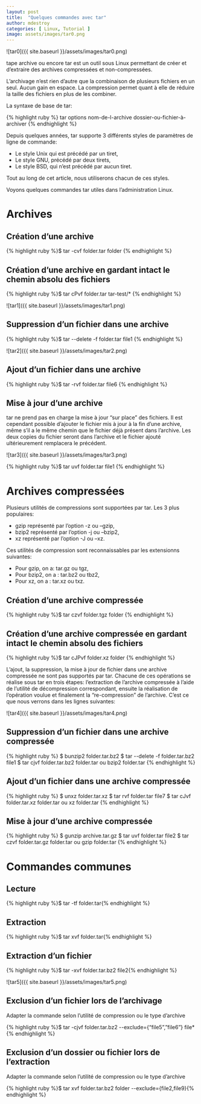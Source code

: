 ```yaml
---
layout: post
title:  "Quelques commandes avec tar"
author: mdestroy
categories: [ Linux, Tutorial ]
image: assets/images/tar0.png
---
```


![tar0]({{ site.baseurl }}/assets/images/tar0.png)

tape archive ou encore tar est un outil sous Linux permettant de créer et d’extraire des archives compressées et non-compressées.

L’archivage n’est rien d’autre que la combinaison de plusieurs fichiers en un seul. Aucun gain en espace. La compression permet quant à elle de réduire la taille des fichiers en plus de les combiner.

La syntaxe de base de tar:

{% highlight ruby %} tar options nom-de-l-archive dossier-ou-fichier-à-archiver {% endhighlight %}

Depuis quelques années, tar supporte 3 différents styles de paramètres de ligne de commande:

+ Le style Unix qui est précédé par un tiret,
+ Le style GNU, précédé par deux tirets,
+ Le style BSD, qui n’est précédé par aucun tiret.

Tout au long de cet article, nous utiliserons chacun de ces styles.

Voyons quelques commandes tar utiles dans l’administration Linux.

# Archives
## Création d’une archive

{% highlight ruby %}$ tar -cvf folder.tar folder {% endhighlight %}

## Création d’une archive en gardant intact le chemin absolu des fichiers

{% highlight ruby %}$ tar cPvf folder.tar tar-test/* {% endhighlight %}

![tar1]({{ site.baseurl }}/assets/images/tar1.png)

## Suppression d’un fichier dans une archive

{% highlight ruby %}$ tar --delete -f folder.tar file1 {% endhighlight %}

![tar2]({{ site.baseurl }}/assets/images/tar2.png)

## Ajout d’un fichier dans une archive

{% highlight ruby %}$ tar -rvf folder.tar file6 {% endhighlight %}

## Mise à jour d’une archive

tar ne prend pas en charge la mise à jour “sur place” des fichiers. Il est cependant possible d’ajouter le fichier mis à jour à la fin d’une archive, même s’il a le même chemin que le fichier déjà présent dans l’archive. Les deux copies du fichier seront dans l’archive et le fichier ajouté ultérieurement remplacera le précédent.

![tar3]({{ site.baseurl }}/assets/images/tar3.png)

{% highlight ruby %}$ tar uvf folder.tar file1 {% endhighlight %}

# Archives compressées

Plusieurs utilités de compressions sont supportées par tar. Les 3 plus populaires:
+ gzip représenté par l’option -z ou –gzip,
+ bzip2 représenté par l’option -j ou –bzip2,
+ xz représenté par l’option -J ou –xz.

Ces utilités de compression sont reconnaissables par les extensionns suivantes:

+ Pour gzip, on a: tar.gz ou tgz,
+ Pour bzip2, on a : tar.bz2 ou tbz2,
+ Pour xz, on a : tar.xz ou txz.

## Création d’une archive compressée

{% highlight ruby %}$ tar czvf folder.tgz folder {% endhighlight %}

## Création d’une archive compressée en gardant intact le chemin absolu des fichiers

{% highlight ruby %}$ tar cJPvf folder.xz folder {% endhighlight %}

L’ajout, la suppression, la mise à jour de fichier dans une archive compressée ne sont pas supportés par tar.
Chacune de ces opérations se réalise sous tar en trois étapes: l’extraction de l’archive compressée à l’aide de l’utilité de décompression correspondant, ensuite la réalisation de l’opération voulue et finalement la “re-compression” de l’archive.
C’est ce que nous verrons dans les lignes suivantes:

![tar4]({{ site.baseurl }}/assets/images/tar4.png)

## Suppression d’un fichier dans une archive compressée

{% highlight ruby %}
$ bunzip2 folder.tar.bz2
$ tar --delete -f folder.tar.bz2 file1
$ tar cjvf folder.tar.bz2 folder.tar ou bzip2 folder.tar
{% endhighlight %}

## Ajout d’un fichier dans une archive compressée

{% highlight ruby %}
$ unxz folder.tar.xz
$ tar rvf folder.tar file7
$ tar cJvf folder.tar.xz folder.tar ou xz folder.tar
{% endhighlight %}

## Mise à jour d’une archive compressée

{% highlight ruby %}
$ gunzip archive.tar.gz
$ tar uvf folder.tar file2
$ tar czvf folder.tar.gz folder.tar ou gzip folder.tar
{% endhighlight %}

# Commandes communes
## Lecture

{% highlight ruby %}$ tar -tf folder.tar{% endhighlight %}

## Extraction

{% highlight ruby %}$ tar xvf folder.tar{% endhighlight %}

## Extraction d’un fichier

{% highlight ruby %}$ tar -xvf folder.tar.bz2 file2{% endhighlight %}

![tar5]({{ site.baseurl }}/assets/images/tar5.png)

## Exclusion d’un fichier lors de l’archivage
Adapter la commande selon l’utilité de compression ou le type d’archive

{% highlight ruby %}$ tar -cjvf folder.tar.bz2 --exclude={“file5”,”file6”} file*{% endhighlight %}

## Exclusion d’un dossier ou fichier lors de l’extraction
Adapter la commande selon l’utilité de compression ou le type d’archive

{% highlight ruby %}$ tar xvf folder.tar.bz2 folder --exclude={file2,file9}{% endhighlight %}

